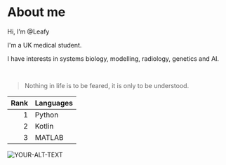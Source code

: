 # About me 

Hi, I’m @Leafy

I'm a UK medical student. 

I have interests in systems biology, modelling, radiology,  genetics and AI. 

<br>

> Nothing in life is to be feared, it is only to be understood.


| Rank | Languages |
|-----:|-----------|
|     1| Python |
|     2| Kotlin |
|     3| MATLAB |

<picture>
 <source media="(prefers-color-scheme: dark)" srcset="https://aipict.com/wp-content/uploads/2022/09/Steampunk_room09-1024x576.png">
 <source media="(prefers-color-scheme: light)" srcset="https://aipict.com/wp-content/uploads/2022/09/Steampunk_room09-1024x576.png">
 <img alt="YOUR-ALT-TEXT" src="https://aipict.com/wp-content/uploads/2022/09/Steampunk_room09-1024x576.png">
</picture>

<!---
Leafy-59/Leafy-59 is a ✨ special ✨ repository because its `README.md` (this file) appears on your GitHub profile.
You can click the Preview link to take a look at your changes.
--->
